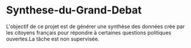 # Synthese-du-Grand-Debat

L'objectif de ce projet est de générer une synthèse des données crée par les citoyens français pour répondre à certaines questions politiques ouvertes.La tâche est non supervisée. 

